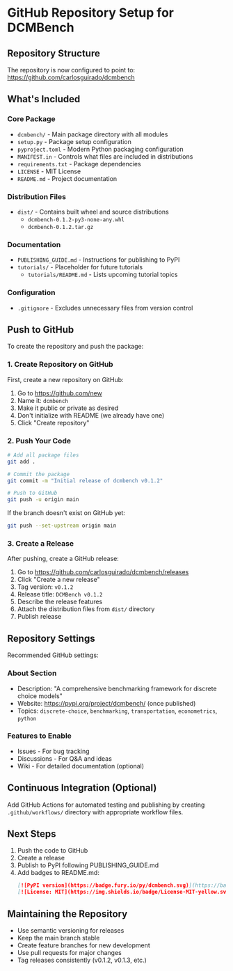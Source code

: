 # GitHub Repository Setup for DCMBench

## Repository Structure

The repository is now configured to point to: https://github.com/carlosguirado/dcmbench

## What's Included

### Core Package
- `dcmbench/` - Main package directory with all modules
- `setup.py` - Package setup configuration
- `pyproject.toml` - Modern Python packaging configuration
- `MANIFEST.in` - Controls what files are included in distributions
- `requirements.txt` - Package dependencies
- `LICENSE` - MIT License
- `README.md` - Project documentation

### Distribution Files
- `dist/` - Contains built wheel and source distributions
  - `dcmbench-0.1.2-py3-none-any.whl`
  - `dcmbench-0.1.2.tar.gz`

### Documentation
- `PUBLISHING_GUIDE.md` - Instructions for publishing to PyPI
- `tutorials/` - Placeholder for future tutorials
  - `tutorials/README.md` - Lists upcoming tutorial topics

### Configuration
- `.gitignore` - Excludes unnecessary files from version control

## Push to GitHub

To create the repository and push the package:

### 1. Create Repository on GitHub

First, create a new repository on GitHub:
1. Go to https://github.com/new
2. Name it: `dcmbench`
3. Make it public or private as desired
4. Don't initialize with README (we already have one)
5. Click "Create repository"

### 2. Push Your Code

```bash
# Add all package files
git add .

# Commit the package
git commit -m "Initial release of dcmbench v0.1.2"

# Push to GitHub
git push -u origin main
```

If the branch doesn't exist on GitHub yet:
```bash
git push --set-upstream origin main
```

### 3. Create a Release

After pushing, create a GitHub release:

1. Go to https://github.com/carlosguirado/dcmbench/releases
2. Click "Create a new release"
3. Tag version: `v0.1.2`
4. Release title: `DCMBench v0.1.2`
5. Describe the release features
6. Attach the distribution files from `dist/` directory
7. Publish release

## Repository Settings

Recommended GitHub settings:

### About Section
- Description: "A comprehensive benchmarking framework for discrete choice models"
- Website: https://pypi.org/project/dcmbench/ (once published)
- Topics: `discrete-choice`, `benchmarking`, `transportation`, `econometrics`, `python`

### Features to Enable
- Issues - For bug tracking
- Discussions - For Q&A and ideas
- Wiki - For detailed documentation (optional)

## Continuous Integration (Optional)

Add GitHub Actions for automated testing and publishing by creating `.github/workflows/` directory with appropriate workflow files.

## Next Steps

1. Push the code to GitHub
2. Create a release
3. Publish to PyPI following PUBLISHING_GUIDE.md
4. Add badges to README.md:
   ```markdown
   [![PyPI version](https://badge.fury.io/py/dcmbench.svg)](https://badge.fury.io/py/dcmbench)
   [![License: MIT](https://img.shields.io/badge/License-MIT-yellow.svg)](https://opensource.org/licenses/MIT)
   ```

## Maintaining the Repository

- Use semantic versioning for releases
- Keep the main branch stable
- Create feature branches for new development
- Use pull requests for major changes
- Tag releases consistently (v0.1.2, v0.1.3, etc.)